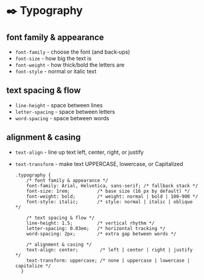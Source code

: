 # ✒️ Typography

## font family & appearance
- `font-family` - choose the font (and back‑ups)
- `font-size` -  how big the text is
- `font-weight` - how thick/bold the letters are
- `font-style` - normal or italic text

## text spacing & flow
- `line-height` - space between lines
- `letter-spacing` - space between letters
- `word-spacing` - space between words

## alignment & casing
- `text-align` - line up text left, center, right, or justify
- `text-transform` - make text UPPERCASE, lowercase, or Capitalized

      .typography {
          /* font family & appearance */
          font-family: Arial, Helvetica, sans-serif; /* fallback stack */
          font-size: 1rem;          /* base size (16 px by default) */
          font-weight: bold;        /* weight: normal | bold | 100‑900 */
          font-style: italic;       /* style: normal | italic | oblique */
  
          /* text spacing & flow */
          line-height: 1.5;         /* vertical rhythm */
          letter-spacing: 0.03em;   /* horizontal tracking */
          word-spacing: 2px;        /* extra gap between words */
  
          /* alignment & casing */
          text-align: center;        /* left | center | right | justify */
          text-transform: uppercase; /* none | uppercase | lowercase | capitalize */
        }
